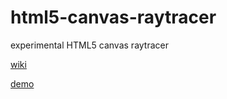 # html5-canvas-raytracer
experimental HTML5 canvas raytracer

[wiki](https://github.com/termuxinator/html5-canvas-raytracer/wiki/)

[demo](https://termuxinator.github.io/html5-canvas-raytracer/)
